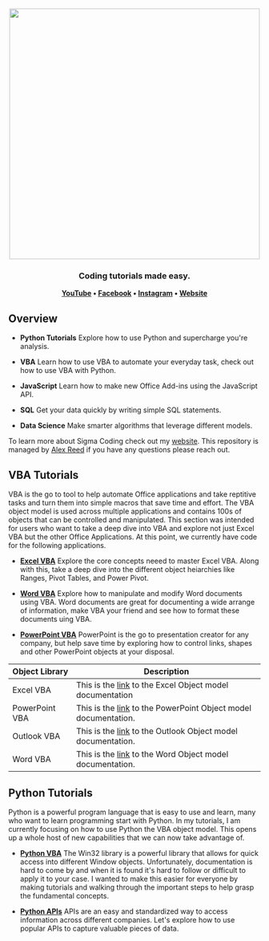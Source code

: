 <h1 align="center">
	<img
		width="500"
		src="https://user-images.githubusercontent.com/21281964/53066899-ae893380-3486-11e9-937f-7b7540569a66.jpg">
</h1>

<h3 align="center">
	Coding tutorials made easy.
</h3>

<p align="center">
	<strong>
		<a href="https://www.youtube.com/channel/UCBsTB02yO0QGwtlfiv5m25Q">YouTube</a>
		•
		<a href="https://www.facebook.com/codingsigma/">Facebook</a>
		•
		<a href="https://www.instagram.com/sigma_coding/">Instagram</a>
    •
		<a href="https://www.sigma-coding.com/">Website</a>
	</strong>
</p>

## Overview

* **Python Tutorials** Explore how to use Python and supercharge you're analysis.

* **VBA** Learn how to use VBA to automate your everyday task, check out how to use VBA with Python.

* **JavaScript** Learn how to make new Office Add-ins using the JavaScript API.

* **SQL** Get your data quickly by writing simple SQL statements.

* **Data Science** Make smarter algorithms that leverage different models.

To learn more about Sigma Coding check out my [website](https://www.sigma-coding.com/). This repository is managed by [Alex Reed](https://www.linkedin.com/in/alex-reed/) if you have any questions please reach out.


## VBA Tutorials

VBA is the go to tool to help automate Office applications and take reptitive tasks and turn them into simple macros that save time and effort. The VBA object model is used across multiple applications and contains 100s of objects that can be controlled and manipulated. This section was intended for users who want to take a deep dive into VBA and explore not just Excel VBA but the other Office Applications. At this point, we currently have code for the following applications.

* **[Excel VBA](https://github.com/areed1192/sigma_coding_youtube/tree/master/vba/excel-vba)** Explore the core concepts neeed to master Excel VBA. Along with this, take a deep dive into the different object heiarchies like Ranges, Pivot Tables, and Power Pivot.

* **[Word VBA](https://github.com/areed1192/sigma_coding_youtube/tree/master/vba/word-vba)** Explore how to manipulate and modify Word documents using VBA. Word documents are great for documenting a wide arrange of information, make VBA your friend and see how to format these documents uing VBA.

* **[PowerPoint VBA](https://github.com/areed1192/sigma_coding_youtube/tree/master/vba/powerpoint-vba)** PowerPoint is the go to presentation creator for any company, but help save time by exploring how to control links, shapes and other PowerPoint objects at your disposal.

<table>
<thead text-align="left">
<tr>
<th>Object Library</th>
<th>Description</th>
</tr>
</thead>
<tbody>
<tr>
<td>Excel VBA</td>
<td>This is the <a href="https://docs.microsoft.com/en-us/office/vba/api/overview/excel">link</a> to the Excel Object model documentation </td>
</tr>	
<tr>
<td>PowerPoint VBA</td>
<td>This is the <a href="https://docs.microsoft.com/en-us/office/vba/api/overview/powerpoint">link</a> to the PowerPoint Object model documentation.</td>
</tr>	
<tr>
<td>Outlook VBA</td>
<td>This is the <a href="https://docs.microsoft.com/en-us/office/vba/api/overview/outlook">link</a> to the Outlook Object model documentation.</td>
</tr>	
<tr>
<td>Word VBA</td>
<td>This is the <a href="https://docs.microsoft.com/en-us/office/vba/api/overview/word">link</a> to the Word Object model documentation.</td>
</tr>
</tbody>
</table>

## Python Tutorials

Python is a powerful program language that is easy to use and learn, many who want to learn programming start with Python. In my tutorials, I am currently focusing on how to use Python the VBA object model. This opens up a whole host of new capabilities that we can now take advantage of.

* **[Python VBA](https://github.com/areed1192/sigma_coding_youtube/tree/master/python/python-vba)** The Win32 library is a powerful library that allows for quick access into different Window objects. Unfortunately, documentation is hard to come by and when it is found it's hard to follow or difficult to apply it to your case. I wanted to make this easier for everyone by making tutorials and walking through the important steps to help grasp the fundamental concepts.

* **[Python APIs](https://github.com/areed1192/sigma_coding_youtube/tree/master/python/python-apis)** APIs are an easy and standardized way to access information across different companies. Let's explore how to use popular APIs to capture valuable pieces of data.

